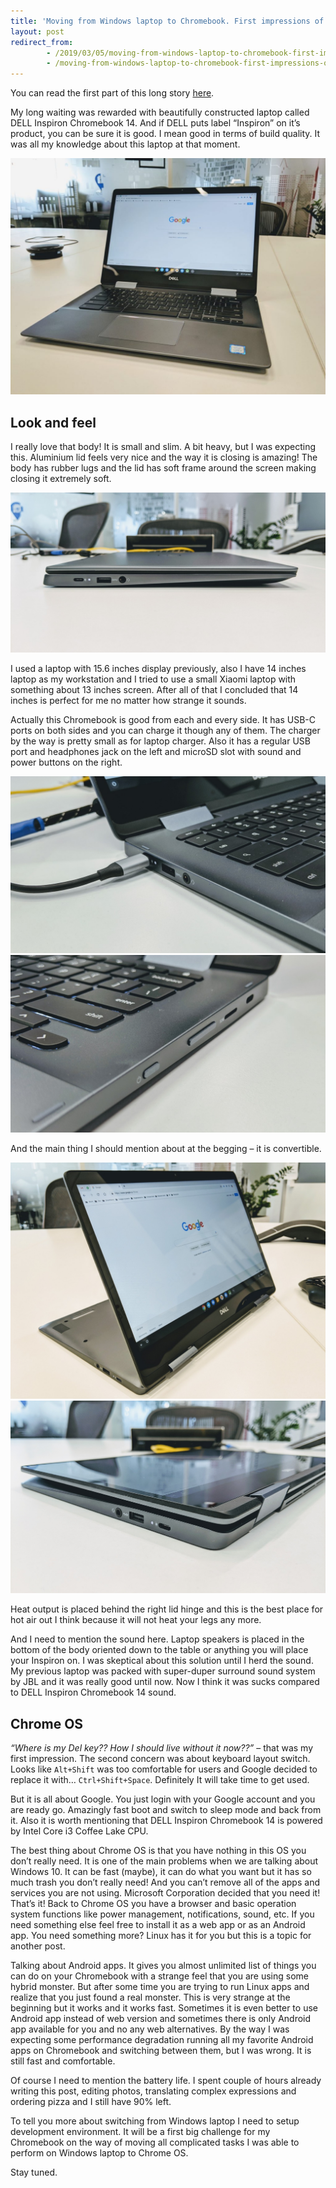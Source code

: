 ```yaml
---
title: 'Moving from Windows laptop to Chromebook. First impressions of DELL Inspiron Chromebook 14'
layout: post
redirect_from:
        - /2019/03/05/moving-from-windows-laptop-to-chromebook-first-impressions-of-dell-inspiron-chromebook-14
        - /moving-from-windows-laptop-to-chromebook-first-impressions-of-dell-inspiron-chromebook-14
---
```


You can read the first part of this long story [here](/moving-from-windows-laptop-to-chromebook-the-introduction).

My long waiting was rewarded with beautifully constructed laptop called DELL Inspiron Chromebook 14. And if DELL puts label “Inspiron” on it’s product, you can be sure it is good. I mean good in terms of build quality. It was all my knowledge about this laptop at that moment.

![image](/img/moving-from-windows-laptop-to-chromebook-first-impressions-of-dell-inspiron-chromebook-14/IMG_20190307_144609-1024x768.jpg)

## Look and feel

I really love that body! It is small and slim. A bit heavy, but I was expecting this. Aluminium lid feels very nice and the way it is closing is amazing! The body has rubber lugs and the lid has soft frame around the screen making closing it extremely soft.

![image](/img/moving-from-windows-laptop-to-chromebook-first-impressions-of-dell-inspiron-chromebook-14/IMG_20190307_144346.jpg)

I used a laptop with 15.6 inches display previously, also I have 14 inches laptop as my workstation and I tried to use a small Xiaomi laptop with something about 13 inches screen. After all of that I concluded that 14 inches is perfect for me no matter how strange it sounds.

Actually this Chromebook is good from each and every side. It has USB-C ports on both sides and you can charge it though any of them. The charger by the way is pretty small as for laptop charger. Also it has a regular USB port and headphones jack on the left and microSD slot with sound and power buttons on the right.

![image](/img/moving-from-windows-laptop-to-chromebook-first-impressions-of-dell-inspiron-chromebook-14/IMG_20190307_144219.jpg)
![image](/img/moving-from-windows-laptop-to-chromebook-first-impressions-of-dell-inspiron-chromebook-14/IMG_20190307_144227.jpg)

And the main thing I should mention about at the begging – it is convertible.

![image](/img/moving-from-windows-laptop-to-chromebook-first-impressions-of-dell-inspiron-chromebook-14/IMG_20190307_144445.jpg)
![image](/img/moving-from-windows-laptop-to-chromebook-first-impressions-of-dell-inspiron-chromebook-14/0001.jpg)

Heat output is placed behind the right lid hinge and this is the best place for hot air out I think because it will not heat your legs any more.

And I need to mention the sound here. Laptop speakers is placed in the bottom of the body oriented down to the table or anything you will place your Inspiron on. I was skeptical about this solution until I herd the sound. My previous laptop was packed with super-duper surround sound system by JBL and it was really good until now. Now I think it was sucks compared to DELL Inspiron Chromebook 14 sound.

## Chrome OS

_“Where is my Del key?? How I should live without it now??”_ – that was my first impression. The second concern was about keyboard layout switch. Looks like `Alt+Shift` was too comfortable for users and Google decided to replace it with… `Ctrl+Shift+Space`. Definitely It will take time to get used.

But it is all about Google. You just login with your Google account and you are ready go. Amazingly fast boot and switch to sleep mode and back from it. Also it is worth mentioning that DELL Inspiron Chromebook 14 is powered by Intel Core i3 Coffee Lake CPU.

The best thing about Chrome OS is that you have nothing in this OS you don’t really need. It is one of the main problems when we are talking about Windows 10. It can be fast (maybe), it can do what you want but it has so much trash you don’t really need! And you can’t remove all of the apps and services you are not using. Microsoft Corporation decided that you need it! That’s it! Back to Chrome OS you have a browser and basic operation system functions like power management, notifications, sound, etc. If you need something else feel free to install it as a web app or as an Android app. You need something more? Linux has it for you but this is a topic for another post.

Talking about Android apps. It gives you almost unlimited list of things you can do on your Chromebook with a strange feel that you are using some hybrid monster. But after some time you are trying to run Linux apps and realize that you just found a real monster. This is very strange at the beginning but it works and it works fast. Sometimes it is even better to use Android app instead of web version and sometimes there is only Android app available for you and no any web alternatives. By the way I was expecting some performance degradation running all my favorite Android apps on Chromebook and switching between them, but I was wrong. It is still fast and comfortable.

Of course I need to mention the battery life. I spent couple of hours already writing this post, editing photos, translating complex expressions and ordering pizza and I still have 90% left.

To tell you more about switching from Windows laptop I need to setup development environment. It will be a first big challenge for my Chromebook on the way of moving all complicated tasks I was able to perform on Windows laptop to Chrome OS.

Stay tuned.